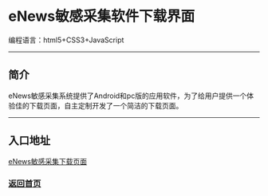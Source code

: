# eNews敏感采集软件下载界面
<p>编程语言：html5+CSS3+JavaScript</p>


----

## 简介

eNews敏感采集系统提供了Android和pc版的应用软件，为了给用户提供一个体验佳的下载页面，自主定制开发了一个简洁的下载页面。


----

## 入口地址

[eNews敏感采集下载页面](http://203.192.12.26/Download/index.html)

### [返回首页](http://www.liuxiaowan.com/keynote/)



